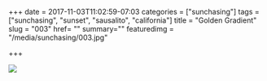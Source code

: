 +++
date = 2017-11-03T11:02:59-07:03
categories = ["sunchasing"]
tags = ["sunchasing", "sunset", "sausalito", "california"]
title = "Golden Gradient"
slug = "003"
href= ""
summary=""
featuredimg = "/media/sunchasing/003.jpg"

+++

<img src="/media/sunchasing/003.jpg" />